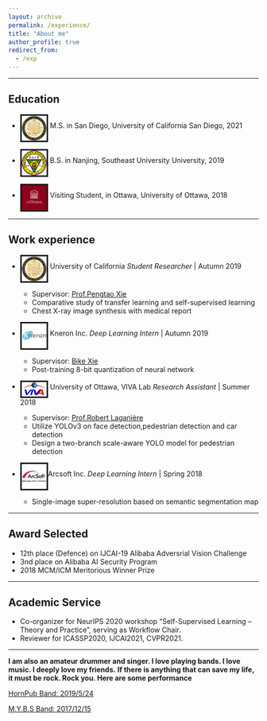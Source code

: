 ```yaml
---
layout: archive
permalink: /experience/
title: "About me"
author_profile: true
redirect_from: 
  - /exp
---
```


--------

## Education

- <img src="..\images\University_of_California,_San_Diego_seal.svg.png" alt="drawing" style="width:50px;" align="middle" border="3"/> M.S. in San Diego, University of California San Diego, 2021
  
- <img src="..\images\southeast.jpg" alt="drawing" style="width:50px;" align="middle" border="3"/> B.S. in Nanjing, Southeast University University, 2019

- <img src="..\images\ottawa.jpg" alt="drawing" style="width:50px;" align="middle" border="3"/> Visiting Student, in Ottawa, University of Ottawa, 2018

--------
## Work experience

* <img src="..\images\University_of_California,_San_Diego_seal.svg.png" alt="drawing" style="width:50px;" align="middle" border="3"/> University of California *Student Researcher* | Autumn 2019

  * Supervisor: [Prof.Pengtao Xie](http://www.cs.cmu.edu/~pengtaox/)
  * Comparative study of transfer learning and self-supervised learning
  * Chest X-ray image synthesis with medical report

* <img src="..\images\kneron.jpg" alt="drawing" style="width:50px;" align="middle" border="3"/> Kneron Inc. *Deep Learning Intern* | Autumn 2019

  * Supervisor: [Bike Xie](https://www.linkedin.com/in/bike-xie-82069b18/)
  * Post-training 8-bit quantization of neural network

* <img src="..\images\viva.png" alt="drawing" style="width:50px;" align="middle" border="3"/> University of Ottawa, VIVA Lab *Research Assistant* | Summer 2018
  * Supervisor: [Prof.Robert Laganière](http://www.site.uottawa.ca/~laganier/)
  * Utilize YOLOv3 on face detection,pedestrian detection and car detection
  * Design a two-branch scale-aware YOLO model for pedestrian detection
  

* <img src="..\images\arcsoft.svg" alt="drawing" style="width:50px;" align="middle" border="3"/>Arcsoft Inc. *Deep Learning Intern* | Spring 2018 
    * Single-image super-resolution based on semantic segmentation map

-------
## Award Selected

* 12th place (Defence) on IJCAI-19 Alibaba Adversrial Vision Challenge
* 3nd place on Alibaba AI Security Program
* 2018 MCM/ICM Meritorious Winner Prize

-------
## Academic Service

* Co-organizer for NeurIPS 2020 workshop “Self-Supervised Learning – Theory and Practice”, serving as Workflow Chair.
* Reviewer for ICASSP2020, IJCAI2021, CVPR2021.

-------

**I am also an amateur drummer and singer. I love playing bands. I love music. I deeply love my friends.**
**If there is anything that can save my life, it must be rock. Rock you. Here are some performance**

[HornPub Band: 2019/5/24](https://www.bilibili.com/video/BV1x4411s7FJ?from=search&seid=4795369069445210959)

[M.Y.B.S Band: 2017/12/15](https://www.bilibili.com/video/BV1fW411b7iS?p=8)